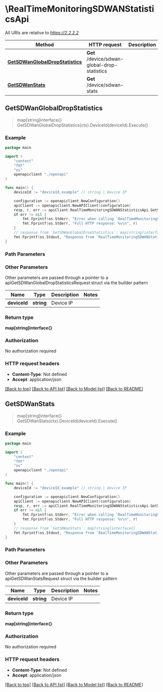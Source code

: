 # \RealTimeMonitoringSDWANStatisticsApi

All URIs are relative to *https://2.2.2.2*

Method | HTTP request | Description
------------- | ------------- | -------------
[**GetSDWanGlobalDropStatistics**](RealTimeMonitoringSDWANStatisticsApi.md#GetSDWanGlobalDropStatistics) | **Get** /device/sdwan-global-drop-statistics | 
[**GetSDWanStats**](RealTimeMonitoringSDWANStatisticsApi.md#GetSDWanStats) | **Get** /device/sdwan-stats | 



## GetSDWanGlobalDropStatistics

> map[string]interface{} GetSDWanGlobalDropStatistics(ctx).DeviceId(deviceId).Execute()





### Example

```go
package main

import (
    "context"
    "fmt"
    "os"
    openapiclient "./openapi"
)

func main() {
    deviceId := "deviceId_example" // string | Device IP

    configuration := openapiclient.NewConfiguration()
    apiClient := openapiclient.NewAPIClient(configuration)
    resp, r, err := apiClient.RealTimeMonitoringSDWANStatisticsApi.GetSDWanGlobalDropStatistics(context.Background()).DeviceId(deviceId).Execute()
    if err != nil {
        fmt.Fprintf(os.Stderr, "Error when calling `RealTimeMonitoringSDWANStatisticsApi.GetSDWanGlobalDropStatistics``: %v\n", err)
        fmt.Fprintf(os.Stderr, "Full HTTP response: %v\n", r)
    }
    // response from `GetSDWanGlobalDropStatistics`: map[string]interface{}
    fmt.Fprintf(os.Stdout, "Response from `RealTimeMonitoringSDWANStatisticsApi.GetSDWanGlobalDropStatistics`: %v\n", resp)
}
```

### Path Parameters



### Other Parameters

Other parameters are passed through a pointer to a apiGetSDWanGlobalDropStatisticsRequest struct via the builder pattern


Name | Type | Description  | Notes
------------- | ------------- | ------------- | -------------
 **deviceId** | **string** | Device IP | 

### Return type

**map[string]interface{}**

### Authorization

No authorization required

### HTTP request headers

- **Content-Type**: Not defined
- **Accept**: application/json

[[Back to top]](#) [[Back to API list]](../README.md#documentation-for-api-endpoints)
[[Back to Model list]](../README.md#documentation-for-models)
[[Back to README]](../README.md)


## GetSDWanStats

> map[string]interface{} GetSDWanStats(ctx).DeviceId(deviceId).Execute()





### Example

```go
package main

import (
    "context"
    "fmt"
    "os"
    openapiclient "./openapi"
)

func main() {
    deviceId := "deviceId_example" // string | Device IP

    configuration := openapiclient.NewConfiguration()
    apiClient := openapiclient.NewAPIClient(configuration)
    resp, r, err := apiClient.RealTimeMonitoringSDWANStatisticsApi.GetSDWanStats(context.Background()).DeviceId(deviceId).Execute()
    if err != nil {
        fmt.Fprintf(os.Stderr, "Error when calling `RealTimeMonitoringSDWANStatisticsApi.GetSDWanStats``: %v\n", err)
        fmt.Fprintf(os.Stderr, "Full HTTP response: %v\n", r)
    }
    // response from `GetSDWanStats`: map[string]interface{}
    fmt.Fprintf(os.Stdout, "Response from `RealTimeMonitoringSDWANStatisticsApi.GetSDWanStats`: %v\n", resp)
}
```

### Path Parameters



### Other Parameters

Other parameters are passed through a pointer to a apiGetSDWanStatsRequest struct via the builder pattern


Name | Type | Description  | Notes
------------- | ------------- | ------------- | -------------
 **deviceId** | **string** | Device IP | 

### Return type

**map[string]interface{}**

### Authorization

No authorization required

### HTTP request headers

- **Content-Type**: Not defined
- **Accept**: application/json

[[Back to top]](#) [[Back to API list]](../README.md#documentation-for-api-endpoints)
[[Back to Model list]](../README.md#documentation-for-models)
[[Back to README]](../README.md)

